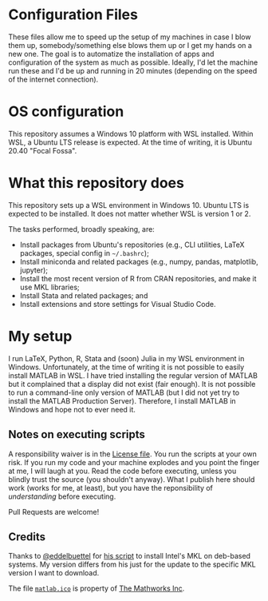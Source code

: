 # Configuration Files

These files allow me to speed up the setup of my machines in case I blow them up, somebody/something else blows them up or I get my hands on a new one.
The goal is to automatize the installation of apps and configuration of the system as much as possible.
Ideally, I'd let the machine run these and I'd be up and running in 20 minutes (depending on the speed of the internet connection).


# OS configuration

This repository assumes a Windows 10 platform with WSL installed.
Within WSL, a Ubuntu LTS release is expected.
At the time of writing, it is Ubuntu 20.40 "Focal Fossa".


# What this repository does

This repository sets up a WSL environment in Windows 10.
Ubuntu LTS is expected to be installed.
It does not matter whether WSL is version 1 or 2.

The tasks performed, broadly speaking, are:
- Install packages from Ubuntu's repositories (e.g., CLI utilities, LaTeX packages, special config in `~/.bashrc`);
- Install miniconda and related packages (e.g., numpy, pandas, matplotlib, jupyter);
- Install the most recent version of R from CRAN repositories, and make it use MKL libraries;
- Install Stata and related packages; and
- Install extensions and store settings for Visual Studio Code.


# My setup

I run LaTeX, Python, R, Stata and (soon) Julia in my WSL environment in Windows.
Unfortunately, at the time of writing it is not possible to easily install MATLAB in WSL.
I have tried installing the regular version of MATLAB but it complained that a display did not exist (fair enough).
It is not possible to run a command-line only version of MATLAB (but I did not yet try to install the MATLAB Production Server).
Therefore, I install MATLAB in Windows and hope not to ever need it.


## Notes on executing scripts

A responsibility waiver is in the [License file](./LICENSE).
You run the scripts at your own risk.
If you run my code and your machine explodes and you point the finger at me, I will laugh at you.
Read the code before executing, unless you blindly trust the source (you shouldn't anyway).
What I publish here should work (works for me, at least), but you have the reponsibility of _understanding_ before executing.

Pull Requests are welcome!


## Credits

Thanks to [@eddelbuettel](https://github.com/eddelbuettel) for [his script](https://github.com/eddelbuettel/mkl4deb/blob/master/script.sh) to install Intel's MKL on deb-based systems.
My version differs from his just for the update to the specific MKL version I want to download.

The file [`matlab.ico`](./matlab/matlab.ico) is property of [The Mathworks Inc](https://www.mathworks.com/).
